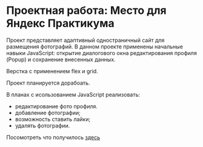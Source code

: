 # Проектная работа: Место для Яндекс Практикума

Проект представляет адаптивный одностраничный сайт для размещения фотографий.
В данном проекте применены начальные навыки JavaScript: открытие диалогового окна редактирования профиля (Popup) и сохранение внесенных данных.

Верстка с применением flex и grid.

Проект планируется дорабоать.

В планах с исользованием JavaScript реализовать:

*  редактирование фото профиля.
*  добавление фотографии;
*  возможность ставить лайки;
*  удалять фотографии.

Посомотреть что получилось [здесь](https://larisakindalova.github.io/mesto/index.html)

